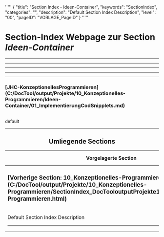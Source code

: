 '''''
{
"title": "Section Index - Ideen-Container",
"keywords": "SectionIndex",
"categories": "",
"description": "Default Section Index Description",
"level": "00",
"pageID": "VORLAGE_PageID"
}
'''''


<h1>Section-Index Webpage zur Section <i>Ideen-Container</i></h1>

<hr><hr><hr><hr><hr>


<h3>[JHC-KonzeptionellesProgrammieren](C:/DocTool/output/Projekte/10_Konzeptionelles-Programmieren/Ideen-Container/01_ImplementierungCodSnipplets.md)</h3><br>default<hr><center><h2>Umliegende Sections</h2><table><thead> <tr> <th>Vorgelagerte Section</th> <th>Nachgelagerte Section</th></tr></thead><tbody><tr><td><h3>[Vorherige Section: 10_Konzeptionelles-Programmieren](C:/DocTool/output/Projekte/10_Konzeptionelles-Programmieren/SectionIndex_DocTooloutputProjekte10_Konzeptionelles-Programmieren.html)</h3><br>Default Section Index Description<hr></td><td>ListeNachgelagerte Sections</td></tr></tbody></table></center>